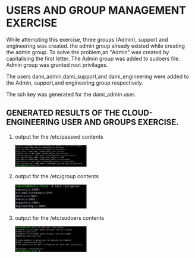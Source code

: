 <h1> USERS AND GROUP MANAGEMENT EXERCISE </h1>

<p> While attempting this exercise, three groups (Admin), support and engineering was created. the admin group already existed while creating the admin group. To solve the problem,an "Admin" was created by capitalising the first letter.
  The Admin group was added to sudoers file. Admin group was granted root privilages.</p>
  
<p> The users dami_admin,dami_support,and dami_engineering were added to the Admin, support,and engineering group respectively. </p>
<p> The ssh key was generated for the dami_admin user.
  
<h2> GENERATED RESULTS OF THE CLOUD-ENGINEERING USER AND GROUPS EXERCISE. </h2>

<ol>
  <li> output for the /etc/passwd contents
     <p><img src="https://github.com/ogunleye0720/Altschool-cloud-exercise/raw/main/etc-passwd-new.JPG" height="10%" width="40%" /></p>
  </li>
  <li> output for the /etc/group contents
     <p><img src="https://github.com/ogunleye0720/Altschool-cloud-exercise/raw/main/etc-group-new.JPG" height="10%" width="40%" /></p>
  </li>
  <li> output for the /etc/sudoers contents
     <p><img src="https://github.com/ogunleye0720/Altschool-cloud-exercise/raw/main/sudoers_new.JPG" height="10%" width="40%" /></p>
  </li>
  </ol>
